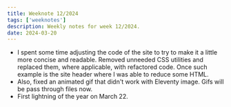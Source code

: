 ```yaml
---
title: Weeknote 12/2024
tags: ['weeknotes']
description: Weekly notes for week 12/2024.
date: 2024-03-20
---
```

- I spent some time adjusting the code of the site to try to make it a little more concise and readable. Removed unneeded CSS utilities and replaced them, where applicable, with refactored code. Once such example is the site header where I was able to reduce some HTML. 
- Also, fixed an animated gif that didn't work with Eleventy image. Gifs will be pass through files now. 
- First lightning of the year on March 22. 